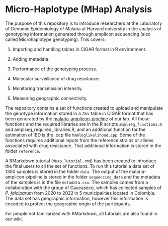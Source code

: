 # Micro-Haplotype (MHap) Analysis
The purpose of this repository is to introduce researchers at the Laboratory of Genomic Epidemiology of Malaria at Harvard university in the analysis of genotyping information generated through amplicon sequencing (also called Microhaplotype genotyping). This covers:

1. Importing and handling tables in CIGAR format in R environment.

2. Adding metadata.

3. Performance of the genotyping process.

4. Molecular surveillance of drug resistance.

5. Monitoring transmission intensity.

6. Measuring geographic connectivity.

The repository contains a set of functions created to upload and manipulate the genotype information stored in a .tsv table in CIGAR format that has been generated by the [malaria-amplicon-pipeline](https://github.com/broadinstitute/malaria-amplicon-pipeline) of our lab. All those functions and the required libraries are in the R scripts `amplseq_functions.R` and amplseq_required_libraries.R, and an additional function for the estimation of IBD is the .ccp file `hmmloglikelihood.cpp`. Some of the functions requires additional inputs from the reference strains or alleles associated with drug resistance. That additional information is stored in the folder `reference`.

A RMarkdown tutorial (`MHap_Tutorial.rmd`) has been created to introduce the final users to all the set of functions. To run this tutorial a data set of 1300 samples is stored in the folder `data`. The output of the malaria-amplicon-pipeline is stored in the folder `sequencing_data` and the metadata of the samples is in the file `metadata.csv`. The samples comes from a collaboration with the group of Caucaseco, which has collected samples of *P. falciparum* from 2020 to 2022 in 5 municipalities located in Colombia. The data set has geographic information, however this information is encoded to protect the geographic origin of the participants.

For people not familiarized with RMarkdown, all tutorials are also found in our wiki.
